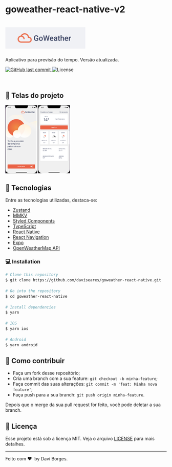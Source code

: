 # goweather-react-native-v2

<h1 align="left">
    <img alt="GoWeather" title="#GoWeather" src=".github/logo.png" width="250px" />
</h1>
 <p align="left">Aplicativo para previsão do tempo. Versão atualizada.</p>
<p align="left">
  <a href="https://github.com/daviseares/status-code/commits/master">
    <img alt="GitHub last commit" src="https://img.shields.io/github/last-commit/daviseares/goweather-react-native-v2">
  </a>

  <img alt="License" src="https://img.shields.io/badge/license-MIT-brightgreen">
</p>

<br>



## 📱 Telas do projeto

<p align="left">
  <img alt="Home" src=".github/images.png" width="40%">
</p>

## 🚀 Tecnologias

Entre as tecnologias utilizadas, destaca-se:

- [Zustand](https://github.com/pmndrs/zustand)
- [MMKV](https://github.com/mrousavy/react-native-mmkv)
- [Styled Components](https://www.typescriptlang.org/)
- [TypeScript](https://www.typescriptlang.org/)
- [React Native](https://facebook.github.io/react-native/)
- [React Navigation](https://reactnavigation.org/)
- [Expo](https://expo.io/)
- [OpenWeatherMap API](https://openweathermap.org/)


### 💻 Installation

```bash
# Clone this repository
$ git clone https://github.com/daviseares/goweather-react-native.git

# Go into the repository
$ cd goweather-react-native

# Install dependencies
$ yarn

# IOS
$ yarn ios

# Android
$ yarn android

```


## 🤔 Como contribuir

- Faça um fork desse repositório;
- Cria uma branch com a sua feature: `git checkout -b minha-feature`;
- Faça commit das suas alterações: `git commit -m 'feat: Minha nova feature'`;
- Faça push para a sua branch: `git push origin minha-feature`.

Depois que o merge da sua pull request for feito, você pode deletar a sua branch.

## :memo: Licença

Esse projeto está sob a licença MIT. Veja o arquivo [LICENSE](LICENSE) para mais detalhes.

---

Feito com ♥ &nbsp;by Davi Borges.

